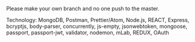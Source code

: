 Please make your own branch and no one push to the master. 


Technology:
    MongoDB,
    Postman,
    Prettier/Atom,
    Node.js,
    REACT,
    Express,
    bcryptjs,
    body-parser,
    concurrently,
    js-empty,
    jsonwebtoken,
    mongoose,
    passport,
    passport-jwt,
    validator,
    nodemon,
    mLab,
    REDUX,
    OAuth    